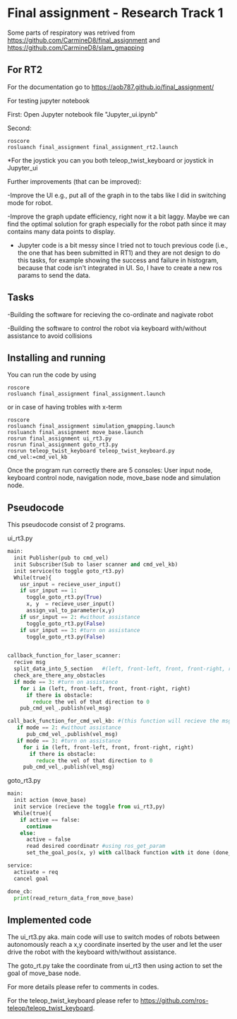 Final assignment - Research Track 1
================================

Some parts of respiratory was retrived from https://github.com/CarmineD8/final_assignment and https://github.com/CarmineD8/slam_gmapping

For RT2
--------------------
For the documentation go to https://aob787.github.io/final_assignment/

For testing jupyter notebook

  First: Open Jupyter notebook file "Jupyter_ui.ipynb"

  Second:
  ```Shell
  roscore
  rosluanch final_assignment final_assignment_rt2.launch
  ```
*For the joystick you can you both teleop_twist_keyboard or joystick in Jupyter_ui

Further improvements (that can be improved):

  -Improve the UI e.g., put all of the graph in to the tabs like I did in switching mode for robot.

  -Improve the graph update efficiency, right now it a bit laggy. Maybe we can find the optimal solution for graph especially for the robot path since it may contains many data points to display.

  - Jupyter code is a bit messy since I tried not to touch previous code (i.e., the one that has been submitted in RT1) and they are not design to do this tasks, for example showing the success and failure in histogram, because that code isn't integrated in UI. So, I have to create a new ros params to send the data.


Tasks
--------------------
-Building the software for recieving the co-ordinate and nagivate robot

-Building the software to control the robot via keyboard with/without assistance to avoid collisions

Installing and running
----------------------
You can run the code by using

```Shell
roscore
rosluanch final_assignment final_assignment.launch
```

or in case of having trobles with x-term

```Shell
roscore
rosluanch final_assignment simulation_gmapping.launch
rosluanch final_assignment move_base.launch
rosrun final_assignment ui_rt3.py
rosrun final_assignment goto_rt3.py
rosrun teleop_twist_keyboard teleop_twist_keyboard.py cmd_vel:=cmd_vel_kb
```

Once the program run correctly there are 5 consoles: User input node, keyboard control node, navigation node, move_base node and simulation node.

Pseudocode
--------------------
This pseudocode consist of 2 programs.

ui_rt3.py

```python
main:
  init Publisher(pub to cmd_vel)
  init Subscriber(Sub to laser scanner and cmd_vel_kb)
  init service(to toggle goto_rt3.py)
  While(true){
    usr_input = recieve_user_input()
    if usr_input == 1:
      toggle_goto_rt3.py(True)
      x, y  = recieve_user_input()
      assign_val_to_parameter(x,y)
    if usr_input == 2: #without assistance
      toggle_goto_rt3.py(False)
    if usr_input == 3: #turn on assistance
      toggle_goto_rt3.py(False)


callback_function_for_laser_scanner:
  recive msg
  split_data_into_5_section   #(left, front-left, front, front-right, right)
  check_are_there_any_obstacles
  if mode == 3: #turn on assistance
    for i in (left, front-left, front, front-right, right)
      if there is obstacle:
        reduce the vel of that direction to 0
    pub_cmd_vel_.publish(vel_msg)

call_back_function_for_cmd_vel_kb: #(this function will recieve the msg fron twist keyboard)
   if mode == 2: #without assistance
      pub_cmd_vel_.publish(vel_msg)
   if mode == 3: #turn on assistance
     for i in (left, front-left, front, front-right, right)
       if there is obstacle:
         reduce the vel of that direction to 0
     pub_cmd_vel_.publish(vel_msg)
```
goto_rt3.py

```python
main:
  init action (move_base)
  init service (recieve the toggle from ui_rt3,py)
  While(true){
    if active == false:
      continue
    else:
      active = false
      read desired coordinatr #using ros_get_param
      set_the_goal_pos(x, y) with callback function with it done (done_cb)

service:
  activate = req
  cancel goal

done_cb:
  print(read_return_data_from_move_base)

```


Implemented code
--------------------
The ui_rt3.py aka. main code will use to switch modes of robots between autonomously reach a x,y coordinate inserted by the user and  let the user drive the robot with the keyboard with/without assistance.

The goto_rt.py take the coordinate from ui_rt3 then using action to set the goal of move_base node.

For more details please refer to comments in codes.

For the teleop_twist_keyboard please refer to https://github.com/ros-teleop/teleop_twist_keyboard.
